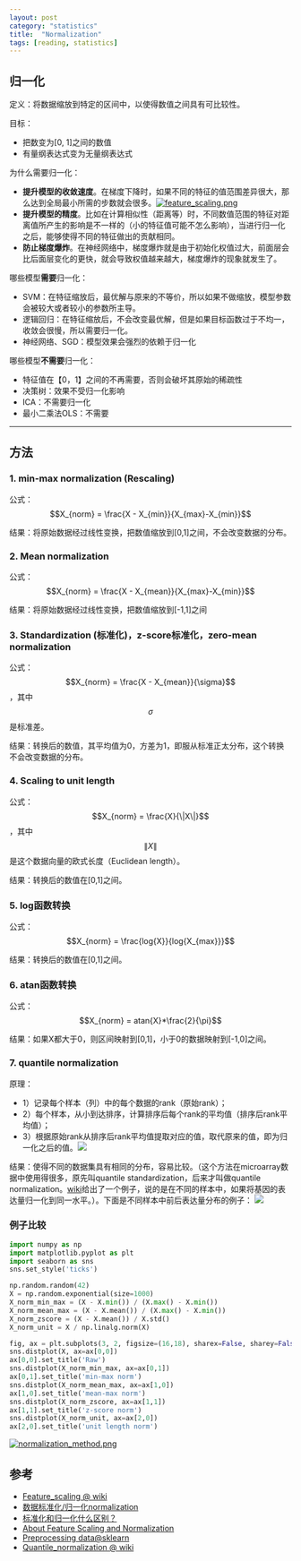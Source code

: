 ```yaml
---
layout: post
category: "statistics"
title:  "Normalization"
tags: [reading, statistics]
---
```


<script type="text/javascript" async
  src="https://cdn.mathjax.org/mathjax/latest/MathJax.js?config=TeX-MML-AM_CHTML">
</script>

## 归一化

定义：将数据缩放到特定的区间中，以使得数值之间具有可比较性。

目标：

   - 把数变为[0, 1]之间的数值
   - 有量纲表达式变为无量纲表达式

为什么需要归一化：

   - **提升模型的收敛速度**。在梯度下降时，如果不同的特征的值范围差异很大，那么达到全局最小所需的步数就会很多。[![feature_scaling.png](https://i.loli.net/2019/07/13/5d299ac87eae146703.png)](https://i.loli.net/2019/07/13/5d299ac87eae146703.png)
   - **提升模型的精度**。比如在计算相似性（距离等）时，不同数值范围的特征对距离值所产生的影响是不一样的（小的特征值可能不怎么影响），当进行归一化之后，能够使得不同的特征做出的贡献相同。
   - **防止梯度爆炸**。在神经网络中，梯度爆炸就是由于初始化权值过大，前面层会比后面层变化的更快，就会导致权值越来越大，梯度爆炸的现象就发生了。

哪些模型**需要**归一化：

   - SVM：在特征缩放后，最优解与原来的不等价，所以如果不做缩放，模型参数会被较大或者较小的参数所主导。
   - 逻辑回归：在特征缩放后，不会改变最优解，但是如果目标函数过于不均一，收敛会很慢，所以需要归一化。
   - 神经网络、SGD：模型效果会强烈的依赖于归一化

哪些模型**不需要**归一化：

   - 特征值在【0，1】之间的不再需要，否则会破坏其原始的稀疏性
   - 决策树：效果不受归一化影响
   - ICA：不需要归一化
   - 最小二乘法OLS：不需要

--- 

## 方法

### 1. min-max normalization (Rescaling)

公式：$$X_{norm} = \frac{X - X_{min}}{X_{max}-X_{min}}$$

结果：将原始数据经过线性变换，把数值缩放到[0,1]之间，不会改变数据的分布。

### 2. Mean normalization

公式：$$X_{norm} = \frac{X - X_{mean}}{X_{max}-X_{min}}$$

结果：将原始数据经过线性变换，把数值缩放到[-1,1]之间

### 3. Standardization (标准化)，z-score标准化，zero-mean normalization

公式：$$X_{norm} = \frac{X - X_{mean}}{\sigma}$$，其中$$\sigma$$是标准差。

结果：转换后的数值，其平均值为0，方差为1，即服从标准正太分布，这个转换不会改变数据的分布。

### 4. Scaling to unit length

公式：$$X_{norm} = \frac{X}{\|X\|}$$，其中$$\|X\|$$是这个数据向量的欧式长度（Euclidean length）。

结果：转换后的数值在[0,1]之间。

### 5. log函数转换

公式：$$X_{norm} = \frac{log{X}}{log{X_{max}}}$$

结果：转换后的数值在[0,1]之间。

### 6. atan函数转换

公式：$$X_{norm} = atan{X}*\frac{2}{\pi}$$

结果：如果X都大于0，则区间映射到[0,1]，小于0的数据映射到[-1,0]之间。

### 7. quantile normalization

原理：

   - 1）记录每个样本（列）中的每个数据的rank（原始rank）；
   - 2）每个样本，从小到达排序，计算排序后每个rank的平均值（排序后rank平均值）；
   - 3）根据原始rank从排序后rank平均值提取对应的值，取代原来的值，即为归一化之后的值。![](https://www.biorxiv.org/content/biorxiv/early/2014/12/04/012203/F1.large.jpg)

结果：使得不同的数据集具有相同的分布，容易比较。（这个方法在microarray数据中使用得很多，原先叫quantile standardization，后来才叫做quantile normalization。[wiki](https://en.wikipedia.org/wiki/Quantile_normalization)给出了一个例子，说的是在不同的样本中，如果将基因的表达量归一化到同一水平。）。下面是不同样本中前后表达量分布的例子： ![](https://www.researchgate.net/profile/Saroj_Mohapatra/publication/47371361/figure/fig1/AS:306044065599492@1449977999233/Quantile-normalization-imposes-the-same-empirical-distribution-of-intensities-on-each.png)

### 例子比较

```python
import numpy as np
import matplotlib.pyplot as plt
import seaborn as sns
sns.set_style('ticks')

np.random.random(42)
X = np.random.exponential(size=1000)
X_norm_min_max = (X - X.min()) / (X.max() - X.min())
X_norm_mean_max = (X - X.mean()) / (X.max() - X.min())
X_norm_zscore = (X - X.mean()) / X.std()
X_norm_unit = X / np.linalg.norm(X)

fig, ax = plt.subplots(3, 2, figsize=(16,18), sharex=False, sharey=False)
sns.distplot(X, ax=ax[0,0])
ax[0,0].set_title('Raw')
sns.distplot(X_norm_min_max, ax=ax[0,1])
ax[0,1].set_title('min-max norm')
sns.distplot(X_norm_mean_max, ax=ax[1,0])
ax[1,0].set_title('mean-max norm')
sns.distplot(X_norm_zscore, ax=ax[1,1])
ax[1,1].set_title('z-score norm')
sns.distplot(X_norm_unit, ax=ax[2,0])
ax[2,0].set_title('unit length norm')
```

[![normalization_method.png](https://i.loli.net/2019/06/02/5cf35b7b5f5c423460.png)](https://i.loli.net/2019/06/02/5cf35b7b5f5c423460.png)

## 参考

- [Feature_scaling @ wiki](https://en.wikipedia.org/wiki/Feature_scaling)
- [数据标准化/归一化normalization](https://blog.csdn.net/pipisorry/article/details/52247379)
- [标准化和归一化什么区别？](https://www.zhihu.com/question/20467170)
- [About Feature Scaling and Normalization](https://sebastianraschka.com/Articles/2014_about_feature_scaling.html)
- [Preprocessing data@sklearn](https://scikit-learn.org/stable/modules/preprocessing.html)
- [Quantile_normalization @ wiki](https://en.wikipedia.org/wiki/Quantile_normalization)